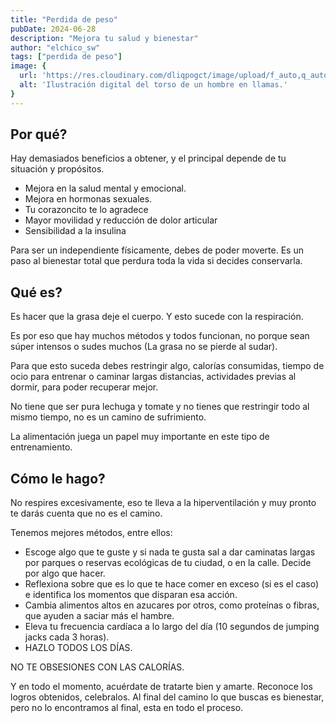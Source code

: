 ```yaml
---
title: "Perdida de peso"
pubDate: 2024-06-28
description: "Mejora tu salud y bienestar"
author: "elchico_sw"
tags: ["perdida de peso"]
image: {
  url: 'https://res.cloudinary.com/dliqpogct/image/upload/f_auto,q_auto/v1/mysite/fatloss',
  alt: 'Ilustración digital del torso de un hombre en llamas.'
}
---
```


## Por qué?

Hay demasiados beneficios a obtener, y el principal depende de tu situación y propósitos.

- Mejora en la salud mental y emocional.
- Mejora en hormonas sexuales.
- Tu corazoncito te lo agradece
- Mayor movilidad y reducción de dolor articular
- Sensibilidad a la insulina

Para ser un independiente físicamente, debes de poder moverte.
Es un paso al bienestar total que perdura toda la vida si decides conservarla.

## Qué es?

Es hacer que la grasa deje el cuerpo.
Y esto sucede con la respiración.

Es por eso que hay muchos métodos y todos funcionan, no porque sean súper intensos o sudes muchos (La grasa no se pierde al sudar).

Para que esto suceda debes restringir algo, calorías consumidas, tiempo de ocio para entrenar o caminar largas distancias, actividades previas al dormir, para poder recuperar mejor.

No tiene que ser pura lechuga y tomate y no tienes que restringir todo al mismo tiempo, no es un camino de sufrimiento.

La alimentación juega un papel muy importante en este tipo de entrenamiento.

## Cómo le hago?

No respires excesivamente, eso te lleva a la hiperventilación y muy pronto te darás cuenta que no es el camino.

Tenemos mejores métodos, entre ellos:

- Escoge algo que te guste y si nada te gusta sal a dar caminatas largas por parques o reservas ecológicas de tu ciudad, o en la calle. Decide por algo que hacer.
- Reflexiona sobre que es lo que te hace comer en exceso (si es el caso) e identifica los momentos que disparan esa acción.
- Cambia alimentos altos en azucares por otros, como proteínas o fibras, que ayuden a saciar más el hambre.
- Eleva tu frecuencia cardíaca a lo largo del día (10 segundos de jumping jacks cada 3 horas).
- HAZLO TODOS LOS DÍAS.

NO TE OBSESIONES CON LAS CALORÍAS.

Y en todo el momento, acuérdate de tratarte bien y amarte. Reconoce los logros obtenidos, celebralos. Al final del camino lo que buscas es bienestar, pero no lo encontramos al final, esta en todo el proceso.
